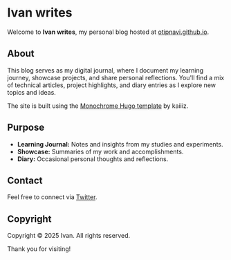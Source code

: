 # Ivan writes

Welcome to **Ivan writes**, my personal blog hosted at [otipnavi.github.io](https://otipnavi.github.io).

## About

This blog serves as my digital journal, where I document my learning journey, showcase projects, and share personal reflections. You'll find a mix of technical articles, project highlights, and diary entries as I explore new topics and ideas.

The site is built using the [Monochrome Hugo template](https://github.com/kaiiiz/hugo-theme-monochrome) by kaiiiz.

## Purpose

- **Learning Journal:** Notes and insights from my studies and experiments.
- **Showcase:** Summaries of my work and accomplishments.
- **Diary:** Occasional personal thoughts and reflections.

## Contact

Feel free to connect via [Twitter](https://x.com/ivanauriga).

## Copyright

Copyright © 2025 Ivan. All rights reserved.

Thank you for visiting!

